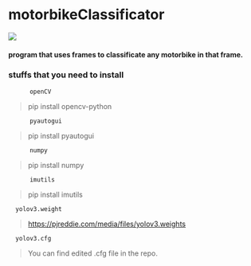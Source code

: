 # motorbikeClassificator
![](https://user-images.githubusercontent.com/43934894/104828030-2b410a00-5876-11eb-95e8-cb2e4158555c.png)

#### program that uses frames to classificate any motorbike in that frame.



### stuffs that you need to install 


          openCV
> pip install opencv-python


          pyautogui
> pip install pyautogui


          numpy
> pip install numpy


          imutils
>pip install imutils    


      yolov3.weight
>https://pjreddie.com/media/files/yolov3.weights


      yolov3.cfg
>You can find edited .cfg file in the repo.
